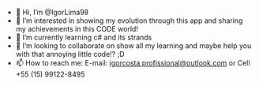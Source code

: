 - 👋 Hi, I’m @IgorLima98
- 👀 I’m interested in showing my evolution through this app and sharing my achievements in this CODE world!
- 🌱 I’m currently learning c# and its strands
- 💞️ I’m looking to collaborate on show all my learning and maybe help you with that annoying little code!? ;D 
- 📫 How to reach me: E-mail: igorcosta.profissional@outlook.com or Cell +55 (15) 99122-8495

<!---
IgorLima98/IgorLima98 is a ✨ special ✨ repository because its `README.md` (this file) appears on your GitHub profile.
You can click the Preview link to take a look at your changes.
--->
